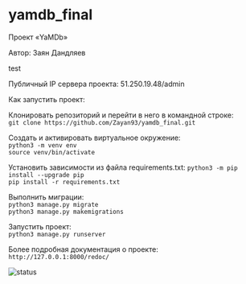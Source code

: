 # yamdb_final

Проект «YaMDb»

Автор: Заян Дандляев

test

Публичный IP сервера проекта: 51.250.19.48/admin

Как запустить проект:

Клонировать репозиторий и перейти в него в командной строке:\
`git clone https://github.com/Zayan93/yamdb_final.git`

Cоздать и активировать виртуальное окружение:\
`python3 -m venv env` \
`source venv/bin/activate`

Установить зависимости из файла requirements.txt:
`python3 -m pip install --upgrade pip` \
`pip install -r requirements.txt`

Выполнить миграции:\
`python3 manage.py migrate` \
`python3 manage.py makemigrations`



Запустить проект:\
`python3 manage.py runserver` 

Более подробная документация о проекте:\
`http://127.0.0.1:8000/redoc/`


![status](https://github.com/Zayan93/yamdb_final/actions/workflows/yamdb_workflow.yml/badge.svg)
